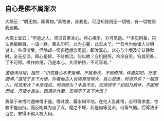 ##  自心是佛不属渐次

大颠云：“既无物，即真物。”真物者，此我也。可见知我则无一切物，有一切物则我迷矣。

大颠上堂云：“学道之人，须识自家本心。将心相示，方可见道。**多见时辈，只认扬眉瞬目，一语一默，蓦头印可，以为心要，此实未了。**吾今为你诸人分明说出，各须听受，但除却一切妄运想念见量，即汝真心。此心与尘境及守认静默时，全无交涉。即心是佛，不待修治。何以故？应机随照，冷冷自用。穷其用处，了不可得。唤作妙用，乃是本心。大须护持，不可容易。”

*道悟谒马祖，祖曰：“识取自心本来是佛，不属渐次，不假修持，体自如如，万德圆满。”道悟于言下大悟。你看他古人说得真悟得大，自心是佛，何须外求？一超直入，何须渐次？本来现成，何须修为？本自不失，何须持守？如如乃其体，不因修而成，万德本自生，圆满非外至，安得不于言下大悟？*

黄檗于未悟时遇神僧于途。僧过渡，履水如平地。在他人见此僧，必叩首求度，惊骇不能自持。而反叱其为自了汉，麾之不睬，此是何等见识，何等气慨。后得法于百丈，安得不彻大机大用。

